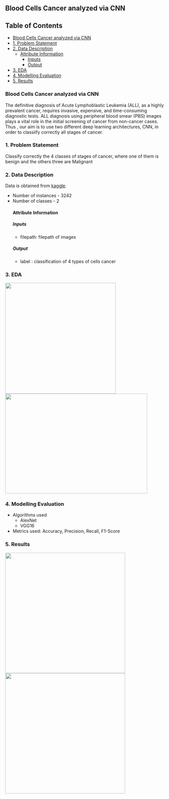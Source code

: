 ## Blood Cells Cancer analyzed via CNN

## Table of Contents

 - [Blood Cells Cancer analyzed via CNN](#blood-cells-cancer-analyzed-via-cnn)
- [1. Problem Statement](#1-problem-statement)
- [2. Data Description](#2-data-description)
  * [Attribute Information](#attribute-information)
    + [Inputs](#inputs)
    + [Output](#output)
- [3. EDA](#3-eda)
- [4. Modelling Evaluation](#4-modelling-evaluation)
- [5. Results](#5-results)

### Blood Cells Cancer analyzed via CNN

The definitive diagnosis of Acute Lymphoblastic Leukemia (ALL), as a highly prevalent cancer, requires invasive, expensive, and time-consuming diagnostic tests. ALL diagnosis using peripheral blood smear (PBS) images plays a vital role in the initial screening of cancer from non-cancer cases. 
Thus , our aim is to use two different deep learning architectures, CNN,  in order to classiify correctly all stages of cancer.


### 1. Problem Statement
Classify correctly the 4 classes of stages of cancer, where one of them is benign and the others three are Malignant

### 2. Data Description
Data is obtained from  [kaggle](https://www.kaggle.com/datasets/mohammadamireshraghi/blood-cell-cancer-all-4class).

- Number of instances - 3242
- Number of classes - 2
  #### Attribute Information
  ##### Inputs
  - filepath: filepath of images
  ##### Output
  - label :  classification of 4 types of cells cancer
  

   
  
 ### 3. EDA
 <p float="left">
  <img src="https://user-images.githubusercontent.com/103529789/210671064-c1f3278f-1fc5-4d55-9f35-c4d2df4a1fc5.png" width="350"/>
  <img src="https://user-images.githubusercontent.com/103529789/210671106-75de3e10-b60d-4b9d-b1e8-0f54ddd5d38d.png" height='315' width="450"/>
  </p>
  



  
  
 ### 4. Modelling Evaluation
 - Algorithms used
    - AlexNet
    - VGG16
 - Metrics used: Accuracy, Precision, Recall, F1-Score
 
  ### 5. Results
  
   <p float="left">
  <img src="https://user-images.githubusercontent.com/103529789/210671268-710cc54b-27bc-4ce1-a0db-2615484b1e47.png" width="380"/>
  <img src="https://user-images.githubusercontent.com/103529789/210671318-f4c36f5e-28d1-48f5-8418-42524e1189c5.png" width="380"/>
  </p>
  

